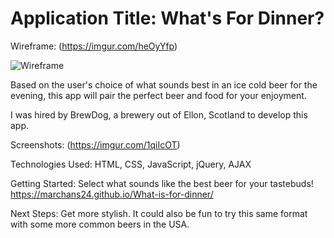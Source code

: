 <h1>Application Title:
What's For Dinner?</h1>


Wireframe:
(https://imgur.com/heOyYfp)

![Wireframe](https://imgur.com/heOyYfp)

Based on the user's choice of what sounds best in an ice cold beer for the evening, this app will pair the perfect beer and food for your enjoyment. 

I was hired by BrewDog, a brewery out of Ellon, Scotland to develop this app.


Screenshots:
(https://imgur.com/1qiIcOT)


Technologies Used: HTML, CSS, JavaScript, jQuery, AJAX


Getting Started: Select what sounds like the best beer for your tastebuds!
https://marchans24.github.io/What-is-for-dinner/


Next Steps: 
Get more stylish. It could also be fun to try this same format with some more common beers in the USA.